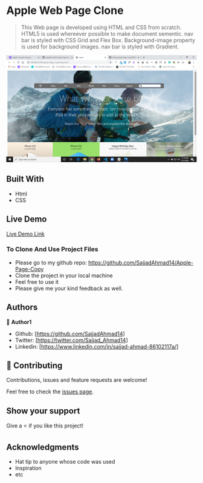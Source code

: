 # Apple Web Page Clone

> This Web page is developed using HTML and CSS from scratch.
> HTML5 is used whereever possible to make document sementic.
> nav bar is styled with CSS Grid and Flex Box.
>Background-image property is used for background images.
>nav bar is styled with Gradient.


![screenshot](https://raw.githubusercontent.com/SajjadAhmad14/Apple-Page-Copy/development/images/Screenshot.png)


## Built With

- Html
- CSS

## Live Demo

[Live Demo Link](https://rawcdn.githack.com/SajjadAhmad14/Apple-Page-Copy/1ab248ac9d440bbf3e175caf094c88b97c5c146d/index.html)


### To Clone And Use Project Files
- Please go to my github repo: https://github.com/SajjadAhmad14/Apple-Page-Copy
- Clone the project in your local machine
- Feel free to use it
- Please give me your kind feedback as well.


## Authors

👤 **Author1**

- Github: [https://github.com/SajjadAhmad14]
- Twitter: [https://twitter.com/Sajjad_Ahmad14]
- Linkedin: [https://www.linkedin.com/in/sajjad-ahmad-86102117a/]


## 🤝 Contributing

Contributions, issues and feature requests are welcome!

Feel free to check the [issues page](https://github.com/SajjadAhmad14/Apple-Page-Copy/issues).

## Show your support

Give a ⭐️ if you like this project!

## Acknowledgments

- Hat tip to anyone whose code was used
- Inspiration
- etc
